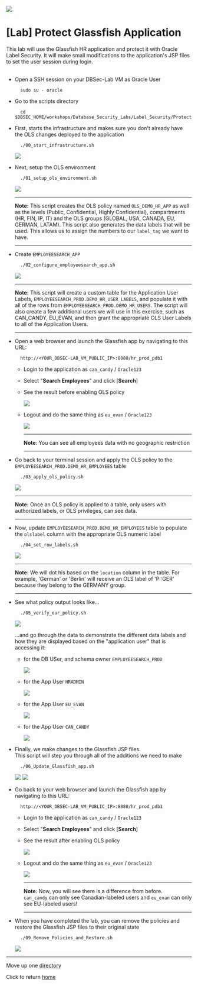 ![](../../../images/banner_OLS.PNG)

# [Lab] Protect Glassfish Application

This lab will use the Glassfish HR application and protect it with Oracle Label Security. It will make small modifications to the application's JSP files to set the user session during login.
<br><br>

- Open a SSH session on your DBSec-Lab VM as Oracle User

        sudo su - oracle

- Go to the scripts directory

        cd $DBSEC_HOME/workshops/Database_Security_Labs/Label_Security/Protect_Glassfish_App

- First, starts the infrastructure and makes sure you don't already have the OLS changes deployed to the application

		./00_start_infrastructure.sh

	![](../images/OLS_007.PNG)

- Next, setup the OLS environment

		./01_setup_ols_environment.sh

	![](../images/OLS_008.PNG)

	---
	**Note:** This script creates the OLS policy named `OLS_DEMO_HR_APP` as well as the levels (Public, Confidential, Highly Confidential), compartments (HR, FIN, IP, IT) and the OLS groups (GLOBAL, USA, CANADA, EU, GERMAN, LATAM).  This script also generates the data labels that will be used. This allows us to assign the numbers to our `label_tag` we want to have.  

	---

- Create `EMPLOYEESEARCH_APP`

		./02_configure_employeesearch_app.sh

	![](../images/OLS_009.PNG)

	---
	**Note:** This script will create a custom table for the Application User Labels, `EMPLOYEESEARCH_PROD.DEMO_HR_USER_LABELS`, and populate it with all of the rows from `EMPLOYEESEARCH_PROD.DEMO_HR_USERS`.  The script will also create a few additional users we will use in this exercise, such as CAN_CANDY, EU_EVAN, and then grant the appropriate OLS User Labels to all of the Application Users. 

	---
	
- Open a web browser and launch the Glassfish app by navigating to this URL:

        http://<YOUR_DBSEC-LAB_VM_PUBLIC_IP>:8080/hr_prod_pdb1
    
	- Login to the application as `can_candy` / `Oracle123`
	- Select "**Search Employees**" and click [**Search**]
	- See the result before enabling OLS policy

		![](../images/OLS_017.PNG)

	- Logout and do the same thing as `eu_evan` / `Oracle123`

		![](../images/OLS_018.PNG)

		---
		**Note**: You can see all employees data with no geographic restriction

		---

- Go back to your terminal session and apply the OLS policy to the `EMPLOYEESEARCH_PROD.DEMO_HR_EMPLOYEES` table

		./03_apply_ols_policy.sh

	![](../images/OLS_010.PNG)

	---
	**Note:** Once an OLS policy is applied to a table, only users with authorized labels, or OLS privileges, can see data.

	---
	
- Now, update `EMPLOYEESEARCH_PROD.DEMO_HR_EMPLOYEES` table to populate the `olslabel` column with the appropriate OLS numeric label
	
		./04_set_row_labels.sh

	![](../images/OLS_011.PNG)

	---
	**Note:** We will dot his based on the `location` column in the table. For example, 'German' or 'Berlin' will receive an OLS label of 'P::GER' because they belong to the GERMANY group.

	---

- See what policy output looks like...
	
		./05_verify_our_policy.sh

	![](../images/OLS_012.PNG)

	...and go through the data to demonstrate the different data labels and how they are displayed based on the "application user" that is accessing it:

	- for the DB USer, and schema owner `EMPLOYEESEARCH_PROD`
	
		![](../images/OLS_013.PNG)

	- for the App User `HRADMIN`
	
		![](../images/OLS_014.PNG)

	- for the App User `EU_EVAN`

		![](../images/OLS_015.PNG)

	- for the App User `CAN_CANDY`

		![](../images/OLS_016.PNG)
	
- Finally, we make changes to the Glassfish JSP files.<br>
This script will step you through all of the additions we need to make
	
		./06_Update_Glassfish_app.sh
	
	![](../images/OLS_019.PNG)
	![](../images/OLS_020.PNG)

- Go back to your web browser and launch the Glassfish app by navigating to this URL:

        http://<YOUR_DBSEC-LAB_VM_PUBLIC_IP>:8080/hr_prod_pdb1
    
	- Login to the application as `can_candy` / `Oracle123`
	- Select "**Search Employees**" and click [**Search**]
	- See the result after enabling OLS policy

		![](../images/OLS_021.PNG)

	- Logout and do the same thing as `eu_evan` / `Oracle123`

		![](../images/OLS_022.PNG)

		---
		**Note**: Now, you will see there is a difference from before.<br>
		`can_candy` can only see Canadian-labeled users and `eu_evan` can only see EU-labeled users!

		---

- When you have completed the lab, you can remove the policies and restore the Glassfish JSP files to their original state

		./09_Remove_Policies_and_Restore.sh

	![](../images/OLS_023.PNG)

---
Move up one [directory](../README.md)

Click to return [home](/README.md)
